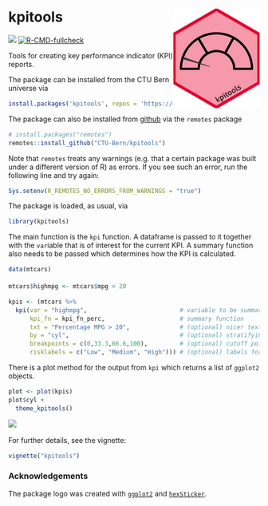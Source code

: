 
<!-- README.md is generated from README.Rmd. Please edit that file -->

# kpitools [<img src='man/figures/logo.png' align="right" height="200">](https://ctu-bern.github.io/kpitools)

[![](https://img.shields.io/badge/dev%20version-0.2.2-blue.svg)](https://github.com/CTU-Bern/kpitools)
[![R-CMD-fullcheck](https://github.com/CTU-Bern/kpitools/actions/workflows/R-CMD-full.yaml/badge.svg)](https://github.com/CTU-Bern/kpitools/actions/workflows/R-CMD-full.yaml)

Tools for creating key performance indicator (KPI) reports.

The package can be installed from the CTU Bern universe via

``` r
install.packages('kpitools', repos = 'https://ctu-bern.r-universe.dev')
```

The package can also be installed from
[github](https://github.com/CTU-Bern/kpitools) via the `remotes` package

``` r
# install.packages("remotes")
remotes::install_github("CTU-Bern/kpitools")
```

Note that `remotes` treats any warnings (e.g. that a certain package was
built under a different version of R) as errors. If you see such an
error, run the following line and try again:

``` r
Sys.setenv(R_REMOTES_NO_ERRORS_FROM_WARNINGS = "true")
```

The package is loaded, as usual, via

``` r
library(kpitools)
```

The main function is the `kpi` function. A dataframe is passed to it
together with the `var`iable that is of interest for the current KPI. A
summary function also needs to be passed which determines how the KPI is
calculated.

``` r
data(mtcars)

mtcars$highmpg <- mtcars$mpg > 20
```

``` r
kpis <- (mtcars %>%
  kpi(var = "highmpg",                          # variable to be summarized (focus of the KPI)  
      kpi_fn = kpi_fn_perc,                     # summary function   
      txt = "Percentage MPG > 20",              # (optional) nicer text to add to tables 
      by = "cyl",                               # (optional) stratifying variable 
      breakpoints = c(0,33.3,66.6,100),         # (optional) cutoff points 
      risklabels = c("Low", "Medium", "High"))) # (optional) labels for the cutoff points
```

There is a plot method for the output from `kpi` which returns a list of
`ggplot2` objects.

``` r
plot <- plot(kpis)
plot$cyl +
  theme_kpitools()
```

![](README_files/figure-gfm/unnamed-chunk-4-1.png)<!-- -->

For further details, see the vignette:

``` r
vignette("kpitools")
```

### Acknowledgements

The package logo was created with
[`ggplot2`](https://ggplot2.tidyverse.org/) and
[`hexSticker`](https://github.com/GuangchuangYu/hexSticker).
